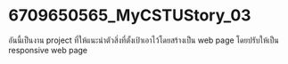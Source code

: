 # 6709650565_MyCSTUStory_03
อันนี้เป็นงาน project ที่ให้แนะนำตัวสิ่งที่ตั้งเป้าเอาไว้โดยสร้างเป็น web page โดยปรับให้เป็น responsive web page
